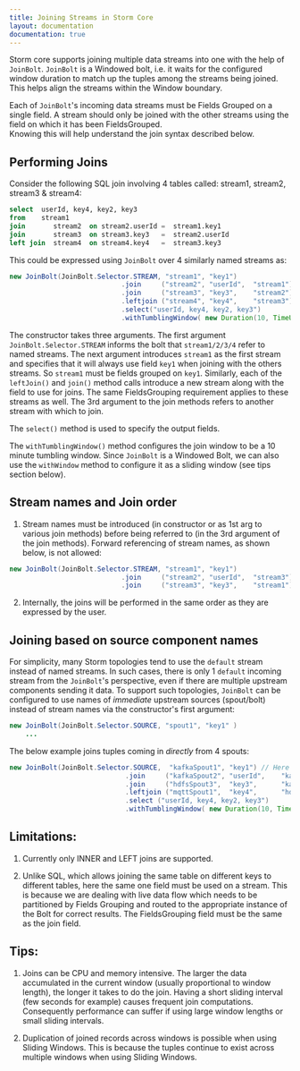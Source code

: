```yaml
---
title: Joining Streams in Storm Core
layout: documentation
documentation: true
---
```


Storm core supports joining multiple data streams into one with the help of `JoinBolt`.
`JoinBolt` is a Windowed bolt, i.e. it waits for the configured window duration to match up the
tuples among the streams being joined. This helps align the streams within the Window boundary.

Each of `JoinBolt`'s incoming data streams must be Fields Grouped on a single field. A stream 
should only be joined with the other streams using the field on which it has been FieldsGrouped.  
Knowing this will help understand the join syntax described below.  

## Performing Joins
Consider the following SQL join involving 4 tables called: stream1, stream2, stream3 & stream4:

```sql
select  userId, key4, key2, key3
from    stream1 
join       stream2  on stream2.userId =  stream1.key1
join       stream3  on stream3.key3   =  stream2.userId
left join  stream4  on stream4.key4   =  stream3.key3
```

This could be expressed using `JoinBolt` over 4 similarly named streams as: 

```java
new JoinBolt(JoinBolt.Selector.STREAM, "stream1", "key1")               // from stream1  
                            .join     ("stream2", "userId",  "stream1") // join      stream2  on stream2.userId = stream1.key1
                            .join     ("stream3", "key3",    "stream2") // join      stream3  on stream3.key3   = stream2.userId   
                            .leftjoin ("stream4", "key4",    "stream3") // left join stream4  on stream4.key4   = stream3.key3
                            .select("userId, key4, key2, key3")         // chose output fields
                            .withTumblingWindow( new Duration(10, TimeUnit.MINUTES) ) ;
```

The constructor takes three arguments. The first argument `JoinBolt.Selector.STREAM` informs the bolt that
`stream1/2/3/4` refer to named streams. The next argument introduces ``stream1`` as the first stream
and specifies that it will always use field `key1` when joining with the others streams. So `stream1` must
be fields grouped on `key1`. Similarly, each of the `leftJoin()` and `join()` method calls introduce a new
stream along with the field to use for joins. The same FieldsGrouping requirement applies to these streams
as well. The 3rd argument to the join methods refers to another stream with which to join.

The `select()` method is used to specify the output fields.  

The `withTumblingWindow()` method configures the join window to be a 10 minute tumbling window. Since `JoinBolt` is 
a Windowed Bolt, we can also use the `withWindow` method to configure it as a sliding window (see tips section below). 

## Stream names and Join order
1. Stream names must be introduced (in constructor or as 1st arg to various join methods) before being referred
to (in the 3rd argument of the join methods). Forward referencing of stream names, as shown below, is not allowed:

```java
new JoinBolt(JoinBolt.Selector.STREAM, "stream1", "key1")                 
                            .join     ("stream2", "userId",  "stream3") //not allowed. stream3 not yet introduced
                            .join     ("stream3", "key3",    "stream1")    
```
2. Internally, the joins will be performed in the same order as they are expressed by the user.

## Joining based on source component names

For simplicity, many Storm topologies tend to use the `default` stream instead of named streams. In such cases,
there is only 1 `default` incoming stream from the `JoinBolt`'s perspective, even if there are multiple
upstream components sending it data. To support such topologies, `JoinBolt` can be configured to use names of
*immediate* upstream sources (spout/bolt) instead of stream names via the constructor's first argument:

```java
new JoinBolt(JoinBolt.Selector.SOURCE, "spout1", "key1" ) 
    ...
```

The below example joins tuples coming in *directly* from 4 spouts:

```java
new JoinBolt(JoinBolt.Selector.SOURCE,  "kafkaSpout1", "key1") // Here kafkaSpout1, hdfsSpout3 etc will refer to upstream source components 
                             .join     ("kafkaSpout2", "userId",    "kafkaSpout1" )    
                             .join     ("hdfsSpout3",  "key3",      "kafkaSpout2")
                             .leftjoin ("mqttSpout1",  "key4",      "hdfsSpout3")
                             .select ("userId, key4, key2, key3")
                             .withTumblingWindow( new Duration(10, TimeUnit.MINUTES) ) ;
```



## Limitations: 
1. Currently only INNER and LEFT joins are supported. 

2. Unlike SQL, which allows joining the same table on different keys to different tables, here the same one field must be used
   on a stream. This is because we are dealing with live data flow which needs to be partitioned by Fields Grouping and routed
   to the appropriate instance of the Bolt for correct results. The FieldsGrouping field must be the same as the join field.

## Tips:

1. Joins can be CPU and memory intensive. The larger the data accumulated in the current window (usually proportional to window
   length), the longer it takes to do the join.
   Having a short sliding interval (few seconds for example) causes frequent join computations. Consequently performance can suffer
   if using large window lengths or small sliding intervals.

2. Duplication of joined records across windows is possible when using Sliding Windows. This is because the tuples continue to exist
   across multiple windows when using Sliding Windows.


